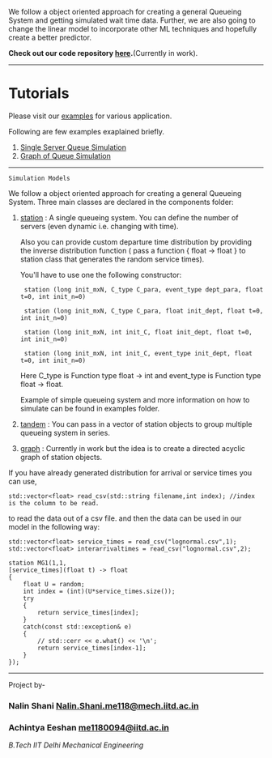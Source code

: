        
We follow a object oriented approach for creating a general Queueing System and getting simulated wait time data.
Further, we are also going to change the linear model to incorporate other ML techniques and hopefully create a better predictor. 

**Check out our code repository [here](https://github.com/NixonZ/simulation).**(Currently in work).

***
# Tutorials

Please visit our [examples](https://github.com/NixonZ/simulation/tree/master/examples) for various application.

Following are few examples exaplained briefly.

1. [Single Server Queue Simulation](md_docs_Single_Server_Queue.html)
2. [Graph of Queue Simulation](md_docs_Graph_Queue.html)

***

`Simulation Models`         

We follow a object oriented approach for creating a general Queueing System. Three main classes are declared in the components folder:

1. [station](classstation.html) : A single queueing system. You can define the number of servers (even dynamic i.e. changing with time).

    Also you can provide custom departure time distribution by providing the inverse distribution function ( pass a function { float -> float } to station class that generates the random service times). 

    You'll have to use one the following constructor: 

        station (long init_mxN, C_type C_para, event_type dept_para, float t=0, int init_n=0)

        station (long init_mxN, C_type C_para, float init_dept, float t=0, int init_n=0)

        station (long init_mxN, int init_C, float init_dept, float t=0, int init_n=0)

        station (long init_mxN, int init_C, event_type init_dept, float t=0, int init_n=0)
        

    Here C_type is Function type float -> int and event_type is Function type float -> float. 

    Example of simple queueing system and more information on how to simulate can be found in examples folder.

2. [tandem](classtandem.html) : You can pass in a vector of station objects to group multiple queueing system in series.

3. [graph](classgraph.html) : Currently in work but the idea is to create a directed acyclic graph of station objects.

If you have already generated distribution for arrival or service times you can use,
    
    std::vector<float> read_csv(std::string filename,int index); //index is the column to be read.
    
to read the data out of a csv file.
and then the data can be used in our model in the following way:

    std::vector<float> service_times = read_csv("lognormal.csv",1);
    std::vector<float> interarrivaltimes = read_csv("lognormal.csv",2);

    station MG1(1,1,
    [service_times](float t) -> float
    {
        float U = random;
        int index = (int)(U*service_times.size());
        try
        {
            return service_times[index];
        }
        catch(const std::exception& e)
        {
            // std::cerr << e.what() << '\n'; 
            return service_times[index-1];
        }
    });

***
Project by-    

### Nalin Shani Nalin.Shani.me118@mech.iitd.ac.in     

### Achintya Eeshan me1180094@iitd.ac.in     

_B.Tech IIT Delhi Mechanical Engineering_
